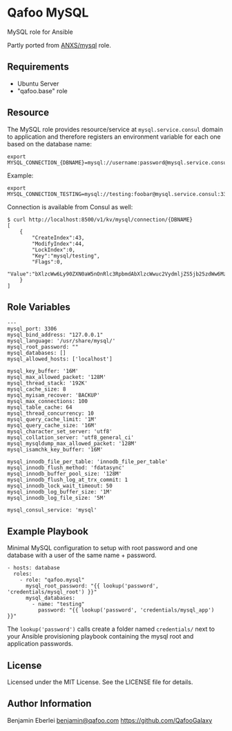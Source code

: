 Qafoo MySQL
===========

MySQL role for Ansible

Partly ported from [ANXS/mysql](https://github.com/ANXS/mysql) role.

Requirements
------------

- Ubuntu Server
- "qafoo.base" role

Resource
--------

The MySQL role provides resource/service at `mysql.service.consul` domain to
application and therefore registers an environment variable for each one based
on the database name:

    export MYSQL_CONNECTION_{DBNAME}=mysql://username:password@mysql.service.consul:3306/dbname

Example:

    export MYSQL_CONNECTION_TESTING=mysql://testing:foobar@mysql.service.consul:3306/testing

Connection is available from Consul as well:

    $ curl http://localhost:8500/v1/kv/mysql/connection/{DBNAME}
    [
        {
            "CreateIndex":43,
            "ModifyIndex":44,
            "LockIndex":0,
            "Key":"mysql/testing",
            "Flags":0,
            "Value":"bXlzcWw6Ly90ZXN0aW5nOnRlc3RpbmdAbXlzcWwuc2VydmljZS5jb25zdWw6MzMwNi90ZXN0aW5n"
        }
    ]

Role Variables
--------------

    ---
    mysql_port: 3306
    mysql_bind_address: "127.0.0.1"
    mysql_language: '/usr/share/mysql/'
    mysql_root_password: ""
    mysql_databases: []
    mysql_allowed_hosts: ['localhost']

    mysql_key_buffer: '16M'
    mysql_max_allowed_packet: '128M'
    mysql_thread_stack: '192K'
    mysql_cache_size: 8
    mysql_myisam_recover: 'BACKUP'
    mysql_max_connections: 100
    mysql_table_cache: 64
    mysql_thread_concurrency: 10
    mysql_query_cache_limit: '1M'
    mysql_query_cache_size: '16M'
    mysql_character_set_server: 'utf8'
    mysql_collation_server: 'utf8_general_ci'
    mysql_mysqldump_max_allowed_packet: '128M'
    mysql_isamchk_key_buffer: '16M'

    mysql_innodb_file_per_table: 'innodb_file_per_table'
    mysql_innodb_flush_method: 'fdatasync'
    mysql_innodb_buffer_pool_size: '128M'
    mysql_innodb_flush_log_at_trx_commit: 1
    mysql_innodb_lock_wait_timeout: 50
    mysql_innodb_log_buffer_size: '1M'
    mysql_innodb_log_file_size: '5M'

    mysql_consul_service: 'mysql'

Example Playbook
----------------

Minimal MySQL configuration to setup with root password and one database with a user of the same name + password.

    - hosts: database
      roles:
        - role: "qafoo.mysql"
          mysql_root_password: "{{ lookup('password', 'credentials/mysql_root') }}"
          mysql_databases:
            - name: "testing"
              password: "{{ lookup('password', 'credentials/mysql_app') }}"

The ``lookup('password')`` calls create a folder named ``credentials/`` next to
your Ansible provisioning playbook containing the mysql root and application
passwords.

License
-------

Licensed under the MIT License. See the LICENSE file for details.

Author Information
------------------

Benjamin Eberlei <benjamin@qafoo.com>
https://github.com/QafooGalaxy
